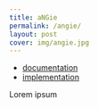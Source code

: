```yaml
---
title: aNGie
permalink: /angie/
layout: post
cover: img/angie.jpg
---
```


 - [documentation](http://hotels-booking-engine.qwentes.it/documentation)
 - [implementation](https://hotelgabrielparis.me)
 

Lorem ipsum
